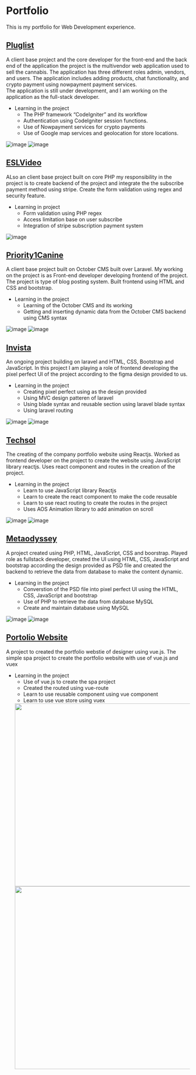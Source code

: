 # Portfolio

This is my portfolio for Web Development experience.
## <a href="https://erickci.staging-server.online/">Pluglist</a>
A client base project and the core developer for the front-end and the back end of the application the project is the multivendor web application used to sell the cannabis. The application has three different roles admin, vendors, and users. The application includes adding products, chat functionality, and crypto payment using nowpayment payment services.<br/>
The application is still under development, and I am working on the application as the full-stack developer.<br/>
*	Learning in the project
      -  The PHP framework “CodeIgniter” and its workflow
      -	Authentication using CodeIgniter session functions.
      -	Use of Nowpayment services for crypto payments
      -	Use of Google map services and geolocation for store locations.

![image](https://github.com/Wasayshaikh/Portfolio/assets/71258604/6e1d2cde-5465-42bd-8a90-f69af71bb143)  ![image](https://github.com/Wasayshaikh/Portfolio/assets/71258604/ef376151-621e-442a-8d53-eac3684dab26)

## <a href="https://eslvideo.com/">ESLVideo</a>
ALso an client base project built on core PHP my responsibility in the project is to create backend of the project and integrate the the subscribe payment method using stripe. Create the form validation using regex and security feature.
- Learning in project 
    -  Form validation using PHP regex 
    -  Access limitation base on user subscribe
    -  Integration of stripe subscription payment system

![image](https://github.com/Wasayshaikh/Portfolio/assets/71258604/4785a90d-1c67-4a09-86d6-54366db56c45)

## <a href="priority1canine.com">Priority1Canine</a>

A client base project built on October CMS built over Laravel. My working on the project is as Front-end developer developing frontend of the project. The project is type of blog posting system. Built frontend using HTML and CSS and bootstrap.
*   Learning in the project
      - Learning of the October CMS and its working
      - Getting and inserting dynamic data from the October CMS backend using CMS syntax
  

![image](https://github.com/Wasayshaikh/Portfolio/assets/71258604/d2c55cfc-e4f3-4a82-979d-dd1c0d891c69) ![image](https://github.com/Wasayshaikh/Portfolio/assets/71258604/06cf5ed2-e84e-4200-a777-ec965ea470bf)

## <a href="https://yuan.staging-server.online/"> Invista</a>
An ongoing project building on laravel and HTML, CSS, Bootstrap and JavaScript. In this project I am playing a role of frontend developing the pixel perfect UI of the project according to the figma design provided to us.
*   Learning in the project
      - Creating pixel perfect using as the design provided
      - Using MVC design patteren of laravel
      - Using blade syntax and reusable section using laravel blade syntax
      - Using laravel routing
  
![image](https://github.com/Wasayshaikh/Portfolio/assets/71258604/76ab1f96-a9e2-41dd-afa8-916e78be7e01) ![image](https://github.com/Wasayshaikh/Portfolio/assets/71258604/21be8e46-21ee-4bd7-975c-1d2c5d87771e)

## <a href="https://techsolllc.net/"> Techsol</a>
The creating of the company portfolio website using Reactjs. Worked as frontend developer on the project to create the website using JavaScript library reactjs. Uses react component and routes in the creation of the project.
*   Learning in the project
      - Learn to use JavaScript library Reactjs
      - Learn to create the react component to make the code reusable
      - Learn to use react routing to create the routes in the project
      - Uses AOS Animation library to add animation on scroll
  
![image](https://github.com/Wasayshaikh/Portfolio/assets/71258604/b92b1a7d-9537-4f9f-9108-3a1235412ae8) ![image](https://github.com/Wasayshaikh/Portfolio/assets/71258604/88e04b29-2a71-4f40-a0a6-cf4772059c9e)

## <a href="https://www.metaodyssey.io/demo"> Metaodyssey</a>
A project created using PHP, HTML, JavaScript, CSS and boorstrap. Played role as fullstack developer, created the UI using HTML, CSS, JavaScript and bootstrap according the design provided as PSD file and created the backend to retrieve the data from database to make the content dynamic.
*   Learning in the project
      -  Converstion of the PSD file into pixel perfect UI using the HTML, CSS, JavaScript and bootstrap
      -  Use of PHP to retrieve the data from database MySQL
      -  Create and maintain database using MySQL

![image](https://github.com/Wasayshaikh/Portfolio/assets/71258604/a9f9d5cd-dc88-40d0-9aeb-934a30d0e997) ![image](https://github.com/Wasayshaikh/Portfolio/assets/71258604/f78ccc4d-d4a9-4e7e-86d8-6ed2070eb05b)

##  <a href="https://abdullah.wasay.me/"> Portolio Website</a>
A project to created the portfolio webstie of designer using vue.js. The simple spa project to create the portfolio website with use of vue.js and vuex
*   Learning in the project
      - Use of vue.js to create the spa project
      - Created the routed using vue-route
      - Learn to use reusable component using vue component
      - Learn to use vue store using vuex
    <img src="https://github.com/Wasayshaikh/Portfolio/assets/71258604/a006d954-3600-4a8d-a6b5-8d8a51e93ecf" width="500px" />
     <img src="https://github.com/Wasayshaikh/Portfolio/assets/71258604/9d3327e8-8506-436a-aa6a-0cad89d77809" width="500px" />






